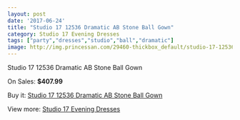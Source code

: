 ```yaml
---
layout: post
date: '2017-06-24'
title: "Studio 17 12536 Dramatic AB Stone Ball Gown"
category: Studio 17 Evening Dresses
tags: ["party","dresses","studio","ball","dramatic"]
image: http://img.princessan.com/29460-thickbox_default/studio-17-12536-dramatic-ab-stone-ball-gown.jpg
---
```

Studio 17 12536 Dramatic AB Stone Ball Gown

On Sales: **$407.99**
<a href="https://www.princessan.com/en/13467-studio-17-12536-dramatic-ab-stone-ball-gown.html"><amp-img layout="responsive" width="600" height="600" src="//img.princessan.com/29460-thickbox_default/studio-17-12536-dramatic-ab-stone-ball-gown.jpg" alt="Studio 17 12536 Dramatic AB Stone Ball Gown 0" /></a>
<a href="https://www.princessan.com/en/13467-studio-17-12536-dramatic-ab-stone-ball-gown.html"><amp-img layout="responsive" width="600" height="600" src="//img.princessan.com/29462-thickbox_default/studio-17-12536-dramatic-ab-stone-ball-gown.jpg" alt="Studio 17 12536 Dramatic AB Stone Ball Gown 1" /></a>
<a href="https://www.princessan.com/en/13467-studio-17-12536-dramatic-ab-stone-ball-gown.html"><amp-img layout="responsive" width="600" height="600" src="//img.princessan.com/29461-thickbox_default/studio-17-12536-dramatic-ab-stone-ball-gown.jpg" alt="Studio 17 12536 Dramatic AB Stone Ball Gown 2" /></a>

Buy it: [Studio 17 12536 Dramatic AB Stone Ball Gown](https://www.princessan.com/en/13467-studio-17-12536-dramatic-ab-stone-ball-gown.html "Studio 17 12536 Dramatic AB Stone Ball Gown")

View more: [Studio 17 Evening Dresses](https://www.princessan.com/en/99- "Studio 17 Evening Dresses")